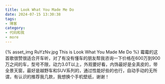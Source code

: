 ```yaml
---
title: Look What You Made Me Do
date: 2024-07-15 13:30:38
tags:
- 博客
category:
- 代码和我
- more
---
```

{% asset_img RuYzNv.jpg This is Look What You Made Me Do %}
霉霉的这首歌很赞很适合开车听，对了有没有懂车的朋友帮我咨询一下价格在600万到900万之间的车，型号不限，动力3.0T以上，外观要好看，内饰最好是全真皮的，带全景天窗，最好是越野车和SUV系列的，通过性能好些的也行，自动手动的无所谓，有认识的推荐我几款，我想换个手机壁纸，谢谢！